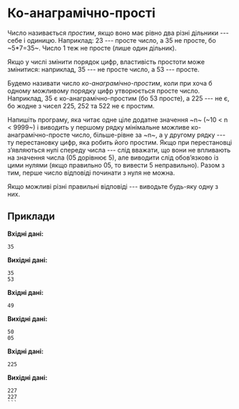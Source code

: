 # Ко-анаграмічно-прості

Число називається *простим*, якщо воно має рівно два різні дільники --- себе і одиницю. Наприклад: 23 --- просте число, а 35 не просте, бо ~5*7=35~. Число 1 теж не просте (лише один дільник).

Якщо у числі змінити порядок цифр, властивість простоти може змінитися: наприклад, 35 --- не просте число, а 53 --- просте.

Будемо називати число *ко-анаграмічно-простим*, коли при хоча б одному можливому порядку цифр утворюється просте число. Наприклад, 35 є ко-анаграмічно-простим (бо 53 просте), а 225 --- не є, бо жодне з чисел 225, 252 та 522 не є простим.

Напишіть програму, яка читає одне ціле додатне значення ~n~ (~10 < n < 9999~) і виводить у першому рядку мінімальне можливе ко-анаграмічно-просте число, більше-рівне за ~n~, а у другому рядку --- ту перестановку цифр, яка робить його простим. Якщо при перестановці з’являються нулі спереду числа --- слід вважати, що вони не впливають на значення числа (05 дорівнює 5), але виводити слід обов’язково із цими нулями (якщо правильно 05, то вивести 5 неправильно). Разом з тим, перше число відповіді починати з нуля не можна.

Якщо можливі різні правильні відповіді --- виводьте будь-яку одну з них.

## Приклади

**Вхідні дані:**
```
35
```

**Вихідні дані:**
```
35
53
```

**Вхідні дані:**
```
49
```

**Вихідні дані:**
```
50
05
```

**Вхідні дані:**
```
225
```

**Вихідні дані:**
```
227
227
```﻿
